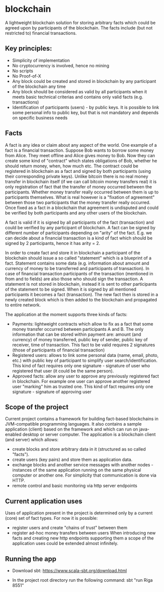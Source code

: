 # blockchain

A lightweight blockchain solution for storing arbitrary facts which could be agreed upon by participants of the blockchain.
The facts include (but not restricted to) financial transactions.

## Key principles:

- Simplicity of implementation
- No cryptocurrency is involved, hence no mining
- No scripts
- No Proof-of-X
- Any block could be created and stored in blockchain by any participant of the blockchain any time
- Any block should be considered as valid by all participants when it meets basic technical criterias and contains only valid facts (e.g. transactions)
- Identification of participants (users) - by public keys. It is possible to link some personal info to public key, but that is not mandatory and depends on specific business needs

## Facts

A fact is any idea or claim about any aspect of the world. One example of a fact is a financial transaction. 
Suppose Bob wants to borrow some money from Alice. They meet offline and Alice gives money to Bob. Now they can create some kind of "contract" which states obligations of Bob, whether he should return money, when, how much etc. The contract could be registered in blockchain as a fact and signed by both participants (using their corresponding private keys). Unlike bitcoin there is no real money transfer in blockchain itself (if we can call bitcoin money transfers real) it is only registration of fact that the transfer of money occurred between the participants. Whether money transfer really occurred between them is up to participants themselves. What is real however is a "fixation of agreement" between those two participants that the money transfer really occurred. Once fixed as a fact in a blockchain that agreement is undisputed and could be verified by both participants and any other users of the blockchain.

A fact is valid if it is signed by all participants of the fact (transaction) and could be verified by any participant of blockchain. A fact can be signed by different number of participants depending on "arity" of the fact. E.g. we can decide about a financial transaction is a kind of fact which should be signed by 2 participants, hence it has arity = 2.

In order to create fact and store it in blockchain a participant of the blockchain should issue a so called "statement" which is a blueprint of a fact. Statement contains some data (e.g. information about amount and currency of money to be transferred and participants of transaction). In case of financial transaction participants of the transaction (mentioned in from and to fields) are also those who should sign the transaction. A statement is not stored in blockchain, instead it is sent to other participants of the statement to be signed. When it is signed by all mentioned participants it becomes a fact (transaction). The new fact then is stored in a newly created block which is then added to the blockchain and propagated to entire network.

The application at the moment supports three kinds of facts:
- Payments: lightweight contracts which allow to fix as a fact that some money transfer occurred between participants A and B. The only information that can be stored within payment are: amount (and currency) of money transferred, public key of sender, public key of receiver, time of transaction. This fact to be valid requires 2 signatures (those of participants of financial transaction)
- Registered users: allows to link some personal data (name, email, photo, etc.) with public key of participant to simplify user search/identification. This kind of fact requires only one signature - signature of user who registered that user (it could be the same person).
- Approved facts: allow any user to approve any previously registered fact in blockchain. For example one user can approve another registered user "marking" him as trusted one. This kind of fact requires only one signature - signature of approving user

## Scope of the project

Current project contains a framework for building fact-based blockchains in JVM-compatible programming languages.
It also contains a sample application (client) based on the framework and which can run on java-enabled desktop or server computer. The application is a blockchain client (and server) which allows:
- create blocks and store arbitrary data in it (structured as so called "facts").
- create users (key pairs) and store them as application data.
- exchange blocks and another service messages with another nodes - instances of the same application running on the same physical computer or another one. For simplicity that communication is done via HTTP.
- remote control and basic monitoring via http server endpoints

## Current application uses

Uses of application present in the project is determined only by a current (core) set of fact types. 
For now it is possible:
- register users and create "chains of trust" between them
- register ad-hoc money transfers between users
When introducing new facts and creating new http endpoints supporting them a scope of the application uses could be extended almost infinitely.

## Running the app

- Download sbt:
https://www.scala-sbt.org/download.html

- In the project root directory run the following command:
sbt "run Riga 8551"


